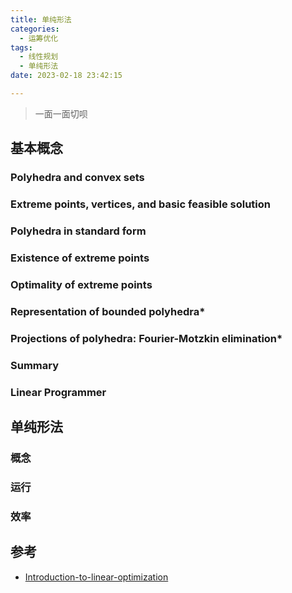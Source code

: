```yaml
---
title: 单纯形法
categories:
  - 运筹优化
tags:
  - 线性规划
  - 单纯形法
date: 2023-02-18 23:42:15

---
```


> 一面一面切呗

## 基本概念

### Polyhedra and convex sets


### Extreme points, vertices, and basic feasible solution

### Polyhedra in standard form

### Existence of extreme points

### Optimality of extreme points

### Representation of bounded polyhedra*

### Projections of polyhedra: Fourier-Motzkin elimination*

### Summary

### Linear Programmer

## 单纯形法

### 概念

### 运行

### 效率





## 参考

- [Introduction-to-linear-optimization](https://docplayer.net/17422949-Introduction-to-linear-optimization.html)

